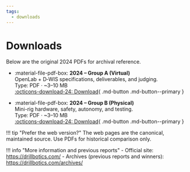 ```yaml
---
tags:
  - downloads
---
```


# Downloads

Below are the original 2024 PDFs for archival reference.

<div class="grid cards" markdown>

- :material-file-pdf-box: **2024 – Group A (Virtual)**  \
  OpenLab + D‑WIS specifications, deliverables, and judging.  \
  Type: PDF · ~3–10 MB  \
  [:octicons-download-24: Download](../_assets/2024-Group-A.pdf){ .md-button .md-button--primary }

- :material-file-pdf-box: **2024 – Group B (Physical)**  \
  Mini-rig hardware, safety, autonomy, and testing.  \
  Type: PDF · ~3–10 MB  \
  [:octicons-download-24: Download](../_assets/2024-Group-B.pdf){ .md-button .md-button--primary }

</div>

!!! tip "Prefer the web version?"
    The web pages are the canonical, maintained source. Use PDFs for historical comparison only.

!!! info "More information and previous reports"
    - Official site: <https://drillbotics.com/>
    - Archives (previous reports and winners): <https://drillbotics.com/archives/>
